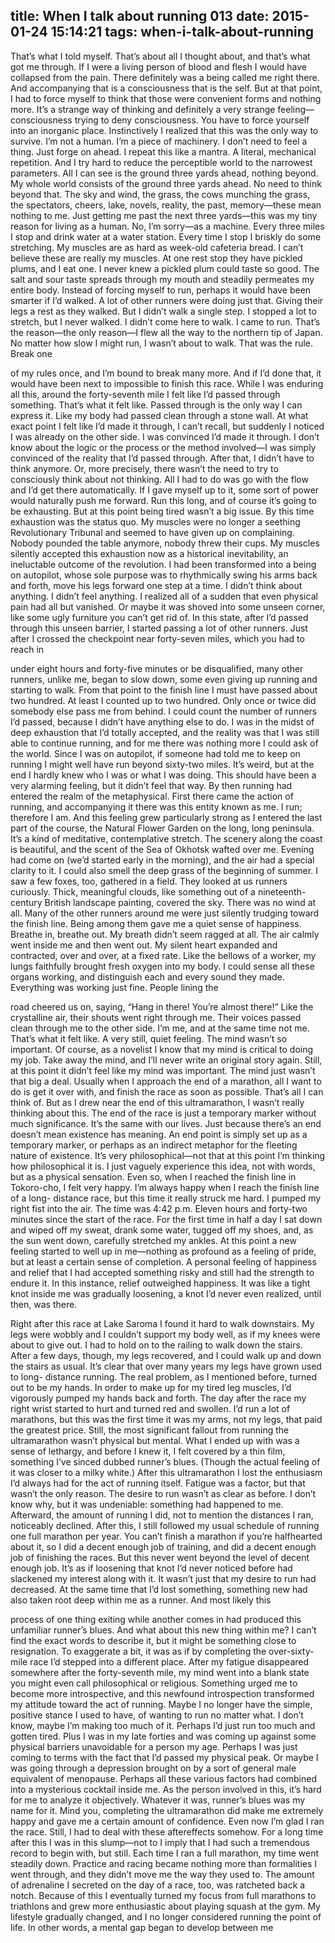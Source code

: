 title: When I talk about running 013
date: 2015-01-24 15:14:21
tags: when-i-talk-about-running
---

  That’s what I told myself. That’s about all I thought about, and that’s what got me through. If I were a living person of blood and flesh I would have collapsed from the pain. There definitely was a being called me right there. And accompanying that is a consciousness that is the self. But at that point, I had to force myself to think that those were convenient forms and nothing more. It’s a strange way of thinking and definitely a very strange feeling—consciousness trying to deny consciousness. You have to force yourself into an inorganic place. Instinctively I realized that this was the only way to survive.  I’m not a human. I’m a piece of machinery. I don’t need to feel a thing. Just forge on ahead.  I repeat this like a mantra. A literal, mechanical repetition. And I try hard to reduce the perceptible world to the narrowest parameters. All I can see is the ground three yards ahead, nothing beyond. My whole world consists of the ground three yards ahead. No need to think beyond that. The sky and wind, the grass, the cows munching the grass, the spectators, cheers, lake, novels, reality, the past, memory—these mean nothing to me. Just  getting me past the next three yards—this was my tiny reason for living as a human. No, I’m sorry—as a machine.  Every three miles I stop and drink water at a water station. Every time I stop I briskly do some stretching. My muscles are as hard as week-old cafeteria bread. I can’t believe these are really my muscles. At one rest stop they have pickled plums, and I eat one. I never knew a pickled plum could taste so good. The salt and sour taste spreads through my mouth and steadily permeates my entire body.  Instead of forcing myself to run, perhaps it would have been smarter if I’d walked. A lot of other runners were doing just that. Giving their legs a rest as they walked. But I didn’t walk a single step. I stopped a lot to stretch, but I never walked. I didn’t come here to walk. I came to run. That’s the reason—the only reason—I flew all the way to the northern tip of Japan. No matter how slow I might run, I wasn’t about to walk. That was the rule. Break one

  of my rules once, and I’m bound to break many more. And if I’d done that, it would have been next to impossible to finish this race.  While I was enduring all this, around the forty-seventh mile I felt like I’d passed through something. That’s what it felt like. Passed through is the only way I can express it. Like my body had passed clean through a stone wall. At what exact point I felt like I’d made it through, I can’t recall, but suddenly I noticed I was already on the other side. I was convinced I’d made it through. I don’t know about the logic or the process or the method involved—I was simply convinced of the reality that I’d passed through.  After that, I didn’t have to think anymore. Or, more precisely, there wasn’t the need to try to consciously think about not thinking. All I had to do was go with the flow and I’d get there automatically. If I gave myself up to it, some sort of power would naturally push me forward.  Run this long, and of course it’s going to be exhausting. But at this point being tired wasn’t a big issue. By this time exhaustion was the status quo. My muscles were no longer a seething Revolutionary Tribunal and seemed to have given up on complaining. Nobody pounded the table anymore, nobody threw their cups. My muscles silently accepted this exhaustion now as a historical inevitability, an ineluctable outcome of the revolution. I had been transformed into a being on autopilot, whose sole purpose was to rhythmically swing his arms back and forth, move his legs forward one step at a time. I didn’t think about anything. I didn’t feel anything. I realized all of a sudden that even physical pain had all but vanished. Or maybe it was shoved into some unseen corner, like some ugly furniture you can’t get rid of.  In this state, after I’d passed through this unseen barrier, I started passing a lot of other runners. Just after I crossed the checkpoint near forty-seven miles, which you had to reach in

  under eight hours and forty-five minutes or be disqualified, many other runners, unlike me, began to slow down, some even giving up running and starting to walk. From that point to the finish line I must have passed about two hundred. At least I counted up to two hundred. Only once or twice did somebody else pass me from behind. I could count the number of runners I’d passed, because I didn’t have anything else to do. I was in the midst of deep exhaustion that I’d totally accepted, and the reality was that I was still able to continue running, and for me there was nothing more I could ask of the world.  Since I was on autopilot, if someone had told me to keep on running I might well have run beyond sixty-two miles. It’s weird, but at the end I hardly knew who I was or what I was doing. This should have been a very alarming feeling, but it didn’t feel that way. By then running had entered the realm of the metaphysical. First there came the action of running, and accompanying it there was this entity known as me. I run; therefore I am.  And this feeling grew particularly strong as I entered the last part of the course, the Natural Flower Garden on the long, long peninsula. It’s a kind of meditative, contemplative stretch. The scenery along the coast is beautiful, and the scent of the Sea of Okhotsk wafted over me. Evening had come on (we’d started early in the morning), and the air had a special clarity to it. I could also smell the deep grass of the beginning of summer. I saw a few foxes, too, gathered in a field. They looked at us runners curiously. Thick, meaningful clouds, like something out of a nineteenth-century British landscape painting, covered the sky. There was no wind at all. Many of the other runners around me were just silently trudging toward the finish line. Being among them gave me a quiet sense of happiness. Breathe in, breathe out. My breath didn’t seem ragged at all. The air calmly went inside me and then went out. My silent heart expanded and contracted, over and over, at a fixed rate. Like the bellows of a worker, my lungs faithfully brought fresh oxygen into my body. I could sense all these organs working, and distinguish each and every sound they made. Everything was working just fine. People lining the

  road cheered us on, saying, “Hang in there! You’re almost there!” Like the crystalline air, their shouts went right through me. Their voices passed clean through me to the other side.  I’m me, and at the same time not me. That’s what it felt like. A very still, quiet feeling. The mind wasn’t so important. Of course, as a novelist I know that my mind is critical to doing my job. Take away the mind, and I’ll never write an original story again. Still, at this point it didn’t feel like my mind was important. The mind just wasn’t that big a deal.  Usually when I approach the end of a marathon, all I want to do is get it over with, and finish the race as soon as possible. That’s all I can think of. But as I drew near the end of this ultramarathon, I wasn’t really thinking about this. The end of the race is just a temporary marker without much significance. It’s the same with our lives. Just because there’s an end doesn’t mean existence has meaning. An end point is simply set up as a temporary marker, or perhaps as an indirect metaphor for the fleeting nature of existence. It’s very philosophical—not that at this point I’m thinking how philosophical it is. I just vaguely experience this idea, not with words, but as a physical sensation.  Even so, when I reached the finish line in Tokoro-cho, I felt very happy. I’m always happy when I reach the finish line of a long- distance race, but this time it really struck me hard. I pumped my right fist into the air. The time was 4:42 p.m. Eleven hours and forty-two minutes since the start of the race.  For the first time in half a day I sat down and wiped off my sweat, drank some water, tugged off my shoes, and, as the sun went down, carefully stretched my ankles. At this point a new feeling started to well up in me—nothing as profound as a feeling of pride, but at least a certain sense of completion. A personal feeling of happiness and relief that I had accepted something risky and still had the strength to endure it. In this instance, relief outweighed happiness. It was like a tight knot inside me was gradually loosening, a knot I’d never even realized, until then, was there.

  Right after this race at Lake Saroma I found it hard to walk downstairs. My legs were wobbly and I couldn’t support my body well, as if my knees were about to give out. I had to hold on to the railing to walk down the stairs. After a few days, though, my legs recovered, and I could walk up and down the stairs as usual. It’s clear that over many years my legs have grown used to long- distance running. The real problem, as I mentioned before, turned out to be my hands. In order to make up for my tired leg muscles, I’d vigorously pumped my hands back and forth. The day after the race my right wrist started to hurt and turned red and swollen. I’d run a lot of marathons, but this was the first time it was my arms, not my legs, that paid the greatest price.  Still, the most significant fallout from running the ultramarathon wasn’t physical but mental. What I ended up with was a sense of lethargy, and before I knew it, I felt covered by a thin film, something I’ve sinced dubbed runner’s blues. (Though the actual feeling of it was closer to a milky white.) After this ultramarathon I lost the enthusiasm I’d always had for the act of running itself. Fatigue was a factor, but that wasn’t the only reason. The desire to run wasn’t as clear as before. I don’t know why, but it was undeniable: something had happened to me. Afterward, the amount of running I did, not to mention the distances I ran, noticeably declined.  After this, I still followed my usual schedule of running one full marathon per year. You can’t finish a marathon if you’re halfhearted about it, so I did a decent enough job of training, and did a decent enough job of finishing the races. But this never went beyond the level of decent enough job. It’s as if loosening that knot I’d never noticed before had slackened my interest along with it. It wasn’t just that my desire to run had decreased. At the same time that I’d lost something, something new had also taken root deep within me as a runner. And most likely this

  process of one thing exiting while another comes in had produced this unfamiliar runner’s blues.  And what about this new thing within me? I can’t find the exact words to describe it, but it might be something close to resignation. To exaggerate a bit, it was as if by completing the over-sixty-mile race I’d stepped into a different place. After my fatigue disappeared somewhere after the forty-seventh mile, my mind went into a blank state you might even call philosophical or religious. Something urged me to become more introspective, and this newfound introspection transformed my attitude toward the act of running. Maybe I no longer have the simple, positive stance I used to have, of wanting to run no matter what.  I don’t know, maybe I’m making too much of it. Perhaps I’d just run too much and gotten tired. Plus I was in my late forties and was coming up against some physical barriers unavoidable for a person my age. Perhaps I was just coming to terms with the fact that I’d passed my physical peak. Or maybe I was going through a depression brought on by a sort of general male equivalent of menopause. Perhaps all these various factors had combined into a mysterious cocktail inside me. As the person involved in this, it’s hard for me to analyze it objectively. Whatever it was, runner’s blues was my name for it.  Mind you, completing the ultramarathon did make me extremely happy and gave me a certain amount of confidence. Even now I’m glad I ran the race. Still, I had to deal with these aftereffects somehow. For a long time after this I was in this slump—not to I imply that I had such a tremendous record to begin with, but still. Each time I ran a full marathon, my time went steadily down. Practice and racing became nothing more than formalities I went through, and they didn’t move me the way they used to. The amount of adrenaline I secreted on the day of a race, too, was ratcheted back a notch. Because of this I eventually turned my focus from full marathons to triathlons and grew more enthusiastic about playing squash at the gym. My lifestyle gradually changed, and I no longer considered running the point of life. In other words, a mental gap began to develop between me

